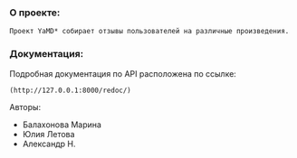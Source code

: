 ### О проекте:

    Проект YaMD* собирает отзывы пользователей на различные произведения.

### Документация:

Подробная документация по API расположена по ссылке:

```
(http://127.0.0.1:8000/redoc/)
```
Авторы:
- Балахонова Марина
- Юлия Летова
- Александр Н.
